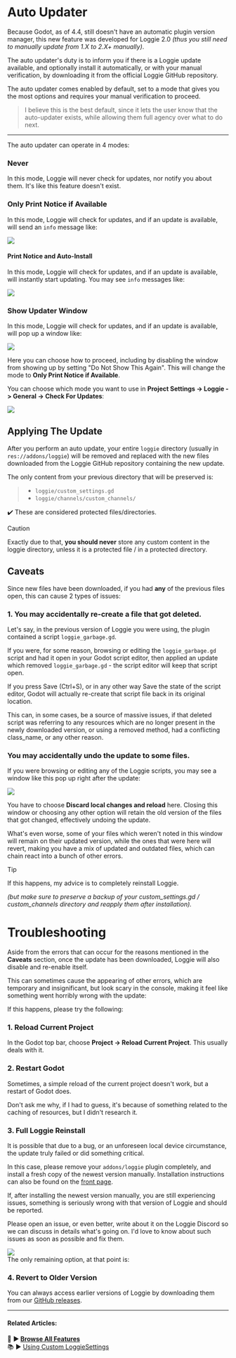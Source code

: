 # Auto Updater

Because Godot, as of 4.4, still doesn't have an automatic plugin version manager, this new feature was developed for Loggie 2.0 *(thus you still need to manually update from 1.X to 2.X+ manually)*.

The auto updater's duty is to inform you if there is a Loggie update available, and optionally install it automatically, or with your manual verification, by downloading it from the official Loggie GitHub repository.

The auto updater comes enabled by default, set to a mode that gives you the most options and requires your manual verification to proceed.

> I believe this is the best default, since it lets the user know that the auto-updater exists, while allowing them full agency over what to do next.

---

The auto updater can operate in 4 modes:
### Never
In this mode, Loggie will never check for updates, nor notify you about them. 
It's like this feature doesn't exist.

### Only Print Notice if Available
In this mode, Loggie will check for updates, and if an update is available, will send an `info` message like:

![](../../assets/screenshots/update_checker.png)

#### Print Notice and Auto-Install
In this mode, Loggie will check for updates, and if an update is available, will instantly start updating. You may see `info` messages like:

![](../../assets/screenshots/auto_updater.png)

### Show Updater Window
In this mode, Loggie will check for updates, and if an update is available, will pop up a window like:

![](../../assets/screenshots/loggie_updater_window.gif)

Here you can choose how to proceed, including by disabling the window from showing up by setting "Do Not Show This Again".
This will change the mode to **Only Print Notice if Available**.

You can choose which mode you want to use in **Project Settings -> Loggie -> General -> Check For Updates**:

![](../../assets/screenshots/auto_updater_options.png)

## Applying The Update

After you perform an auto update, your entire `loggie` directory (usually in `res://addons/loggie`) will be removed and replaced with the new files downloaded from the Loggie GitHub repository containing the new update.

The only content from your previous directory that will be preserved is:

> * `loggie/custom_settings.gd`
> * `loggie/channels/custom_channels/`

✔️ These are considered protected files/directories.

> [!CAUTION]
> Exactly due to that, **you should never** store any custom content in the loggie directory, unless it is a protected file / in a protected directory.

## Caveats

Since new files have been downloaded, if you had **any** of the previous files open, this can cause 2 types of issues:

### 1. You may accidentally re-create a file that got deleted.
Let's say, in the previous version of Loggie you were using, the plugin contained a script `loggie_garbage.gd`. 

If you were, for some reason, browsing or editing the `loggie_garbage.gd` script and had it open in your Godot script editor, then applied an update which removed `loggie_garbage.gd` - the script editor will keep that script open.

If you press Save (Ctrl+S), or in any other way Save the state of the script editor, Godot will actually re-create that script file back in its original location.

This can, in some cases, be a source of massive issues, if that deleted script was referring to any resources which are no longer present in the newly downloaded version, or using a removed method, had a conflicting class_name, or any other reason.

### You may accidentally undo the update to some files.
If you were browsing or editing any of the Loggie scripts, you may see a window like this pop up right after the update:

![](../../assets/screenshots/files_replaced_window.png)

You have to choose **Discard local changes and reload** here. Closing this window or choosing any other option will retain the old version of the files that got changed, effectively undoing the update.

What's even worse, some of your files which weren't noted in this window will remain on their updated version, while the ones that were here will revert, making you have a mix of updated and outdated files, which can chain react into a bunch of other errors.

> [!TIP]
> If this happens, my advice is to completely reinstall Loggie. 
> 
> *(but make sure to preserve a backup of your custom_settings.gd / custom_channels directory and reapply them after installation).*

# Troubleshooting

Aside from the errors that can occur for the reasons mentioned in the **Caveats** section, once the update has been downloaded, Loggie will also disable and re-enable itself.

This can sometimes cause the appearing of other errors, which are temporary and insignificant, but look scary in the console, making it feel like something went horribly wrong with the update:

If this happens, please try the following:

### 1. Reload Current Project

In the Godot top bar, choose **Project -> Reload Current Project**.
This usually deals with it.

### 2. Restart Godot

Sometimes, a simple reload of the current project doesn't work, but a restart of Godot does. 

Don't ask me why, if I had to guess, it's because of something related to the caching of resources, but I didn't research it.

### 3. Full Loggie Reinstall

It is possible that due to a bug, or an unforeseen local device circumstance, the update truly failed or did something critical.

In this case, please remove your `addons/loggie` plugin completely, and install a fresh copy of the newest version manually. Installation instructions can also be found on the [front page](README.md).

If, after installing the newest version manually, you are still experiencing issues, something is seriously wrong with that version of Loggie and should be reported.

Please open an issue, or even better, write about it on the Loggie Discord so we can discuss in details what's going on. I'd love to know about such issues as soon as possible and fix them.

[<img src="../../assets/banners/discord.png">](https://discord.gg/XPdxpMqmcs)  
The only remaining option, at that point is:
### 4. Revert to Older Version

You can always access earlier versions of Loggie by downloading them from our [GitHub releases](https://github.com/Shiva-Shadowsong/loggie/releases). 

---
#### Related Articles:
👀 **► [Browse All Features](../ALL_FEATURES.md)**  
📚 ► [Using Custom LoggieSettings](../customization/CUSTOM_SETTINGS.md)

